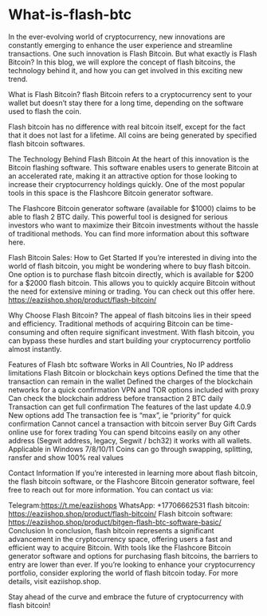 # What-is-flash-btc
In the ever-evolving world of cryptocurrency, new innovations are constantly emerging to enhance the user experience and streamline transactions. One such innovation is Flash Bitcoin. But what exactly is Flash Bitcoin? In this blog, we will explore the concept of flash bitcoins, the technology behind it, and how you can get involved in this exciting new trend.


What is Flash Bitcoin?
flash Bitcoin refers to a cryptocurrency sent to your wallet but doesn’t stay there for a long time, depending on the software used to flash the coin.

Flash bitcoin has no difference with real bitcoin itself, except for the fact that it does not last for a lifetime.
All coins are being generated by specified flash bitcoin softwares.

The Technology Behind Flash Bitcoin
At the heart of this innovation is the Bitcoin flashing software. This software enables users to generate Bitcoin at an accelerated rate, making it an attractive option for those looking to increase their cryptocurrency holdings quickly. One of the most popular tools in this space is the Flashcore Bitcoin generator software.

The Flashcore Bitcoin generator software (available for $1000) claims to be able to flash 2 BTC daily. This powerful tool is designed for serious investors who want to maximize their Bitcoin investments without the hassle of traditional methods. You can find more information about this software here.

Flash Bitcoin Sales: How to Get Started
If you’re interested in diving into the world of flash bitcoin, you might be wondering where to buy flash bitcoin. One option is to purchase flash bitcoin directly, which is available for $200 for a $2000 flash bitcoin. This allows you to quickly acquire Bitcoin without the need for extensive mining or trading. You can check out this offer here. https://eaziishop.shop/product/flash-bitcoin/

Why Choose Flash Bitcoin?
The appeal of flash bitcoins lies in their speed and efficiency. Traditional methods of acquiring Bitcoin can be time-consuming and often require significant investment. With flash bitcoin, you can bypass these hurdles and start building your cryptocurrency portfolio almost instantly.

Features of Flash btc software
Works in All Countries, No IP address limitations
Flash Bitcoin or blockchain keys options
Defined the time that the transaction can remain in the wallet
Defined the charges of the blockchain networks for a quick confirmation
VPN and TOR options included with proxy
Can check the blockchain address before transaction
2 BTC daily
Transaction can get full confirmation
The features of the last update 4.0.9 New options add
The transaction fee is “max”, ie “priority” for quick confirmation
Cannot cancel a transaction with bitcoin server
Buy Gift Cards online
use for forex trading
You can spend bitcoins easily on any other address (Segwit address, legacy, Segwit / bch32)
it works with all wallets.
Applicable in Windows 7/8/10/11
Coins can go through swapping, splitting, ransfer and show 100% real values

Contact Information
If you’re interested in learning more about flash bitcoin, the flash bitcoin software, or the Flashcore Bitcoin generator software, feel free to reach out for more information. You can contact us via:

Telegram:https://t.me/eaziishops
WhatsApp: +17706662531
flash bitcoin: https://eaziishop.shop/product/flash-bitcoin/
Flash bitcoin software: https://eaziishop.shop/product/bitgen-flash-btc-software-basic/
Conclusion
In conclusion, flash bitcoin represents a significant advancement in the cryptocurrency space, offering users a fast and efficient way to acquire Bitcoin. With tools like the Flashcore Bitcoin generator software and options for purchasing flash bitcoins, the barriers to entry are lower than ever. If you’re looking to enhance your cryptocurrency portfolio, consider exploring the world of flash bitcoin today. For more details, visit eaziishop.shop.

Stay ahead of the curve and embrace the future of cryptocurrency with flash bitcoin!
